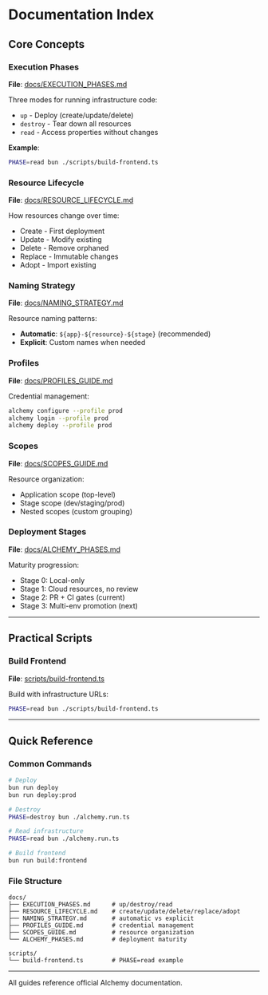 # Documentation Index

## Core Concepts

### Execution Phases
**File**: [docs/EXECUTION_PHASES.md](./docs/EXECUTION_PHASES.md)

Three modes for running infrastructure code:
- `up` - Deploy (create/update/delete)
- `destroy` - Tear down all resources
- `read` - Access properties without changes

**Example**:
```bash
PHASE=read bun ./scripts/build-frontend.ts
```

### Resource Lifecycle
**File**: [docs/RESOURCE_LIFECYCLE.md](./docs/RESOURCE_LIFECYCLE.md)

How resources change over time:
- Create - First deployment
- Update - Modify existing
- Delete - Remove orphaned
- Replace - Immutable changes
- Adopt - Import existing

### Naming Strategy
**File**: [docs/NAMING_STRATEGY.md](./docs/NAMING_STRATEGY.md)

Resource naming patterns:
- **Automatic**: `${app}-${resource}-${stage}` (recommended)
- **Explicit**: Custom names when needed

### Profiles
**File**: [docs/PROFILES_GUIDE.md](./docs/PROFILES_GUIDE.md)

Credential management:
```bash
alchemy configure --profile prod
alchemy login --profile prod
alchemy deploy --profile prod
```

### Scopes
**File**: [docs/SCOPES_GUIDE.md](./docs/SCOPES_GUIDE.md)

Resource organization:
- Application scope (top-level)
- Stage scope (dev/staging/prod)
- Nested scopes (custom grouping)

### Deployment Stages
**File**: [docs/ALCHEMY_PHASES.md](./docs/ALCHEMY_PHASES.md)

Maturity progression:
- Stage 0: Local-only
- Stage 1: Cloud resources, no review
- Stage 2: PR + CI gates (current)
- Stage 3: Multi-env promotion (next)

---

## Practical Scripts

### Build Frontend
**File**: [scripts/build-frontend.ts](./scripts/build-frontend.ts)

Build with infrastructure URLs:
```bash
PHASE=read bun ./scripts/build-frontend.ts
```

---

## Quick Reference

### Common Commands
```bash
# Deploy
bun run deploy
bun run deploy:prod

# Destroy
PHASE=destroy bun ./alchemy.run.ts

# Read infrastructure
PHASE=read bun ./alchemy.run.ts

# Build frontend
bun run build:frontend
```

### File Structure
```
docs/
├── EXECUTION_PHASES.md      # up/destroy/read
├── RESOURCE_LIFECYCLE.md    # create/update/delete/replace/adopt
├── NAMING_STRATEGY.md       # automatic vs explicit
├── PROFILES_GUIDE.md        # credential management
├── SCOPES_GUIDE.md          # resource organization
└── ALCHEMY_PHASES.md        # deployment maturity

scripts/
└── build-frontend.ts        # PHASE=read example
```

---

All guides reference official Alchemy documentation.
